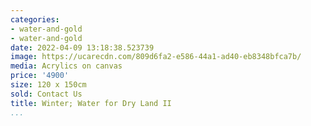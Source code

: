 ```yaml
---
categories:
- water-and-gold
- water-and-gold
date: 2022-04-09 13:18:38.523739
image: https://ucarecdn.com/809d6fa2-e586-44a1-ad40-eb8348bfca7b/
media: Acrylics on canvas
price: '4900'
size: 120 x 150cm
sold: Contact Us
title: Winter; Water for Dry Land II
...
```

